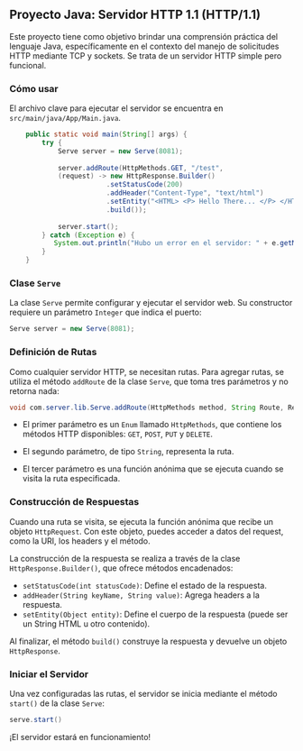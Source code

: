 ## Proyecto Java: Servidor HTTP 1.1 (HTTP/1.1)

Este proyecto tiene como objetivo brindar una comprensión práctica del lenguaje Java, específicamente en el contexto del manejo de solicitudes HTTP mediante TCP y sockets. Se trata de un servidor HTTP simple pero funcional.

### Cómo usar

El archivo clave para ejecutar el servidor se encuentra en `src/main/java/App/Main.java`.

```java
    public static void main(String[] args) {
        try {
            Serve server = new Serve(8081);
    
            server.addRoute(HttpMethods.GET, "/test",
            (request) -> new HttpResponse.Builder()
                        .setStatusCode(200)
                        .addHeader("Content-Type", "text/html")
                        .setEntity("<HTML> <P> Hello There... </P> </HTML>")
                        .build());
    
            server.start();
        } catch (Exception e) {
           System.out.println("Hubo un error en el servidor: " + e.getMessage());
        }
    }
```

### Clase `Serve`

La clase `Serve` permite configurar y ejecutar el servidor web. Su constructor requiere un parámetro `Integer` que indica el puerto:

```java
Serve server = new Serve(8081);
```

### Definición de Rutas

Como cualquier servidor HTTP, se necesitan rutas. Para agregar rutas, se utiliza el método `addRoute` de la clase `Serve`, que toma tres parámetros y no retorna nada:

```java
void com.server.lib.Serve.addRoute(HttpMethods method, String Route, RequestRunner callback)
```

- El primer parámetro es un `Enum` llamado `HttpMethods`, que contiene los métodos HTTP disponibles: `GET`, `POST`, `PUT` y `DELETE`.

- El segundo parámetro, de tipo `String`, representa la ruta.

- El tercer parámetro es una función anónima que se ejecuta cuando se visita la ruta especificada.

### Construcción de Respuestas

Cuando una ruta se visita, se ejecuta la función anónima que recibe un objeto `HttpRequest`. Con este objeto, puedes acceder a datos del request, como la URI, los headers y el método.

La construcción de la respuesta se realiza a través de la clase `HttpResponse.Builder()`, que ofrece métodos encadenados:

- `setStatusCode(int statusCode)`: Define el estado de la respuesta.
- `addHeader(String keyName, String value)`: Agrega headers a la respuesta.
- `setEntity(Object entity)`: Define el cuerpo de la respuesta (puede ser un String HTML u otro contenido).

Al finalizar, el método `build()` construye la respuesta y devuelve un objeto `HttpResponse`.

### Iniciar el Servidor

Una vez configuradas las rutas, el servidor se inicia mediante el método `start()` de la clase `Serve`:

```java
serve.start()
```

¡El servidor estará en funcionamiento!
